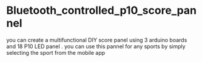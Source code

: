 # Bluetooth_controlled_p10_score_pannel
you can create a multifunctional DIY score panel using 3 arduino boards and 18 P10 LED panel . you can use this pannel for any sports by simply selecting the sport from the mobile app 

